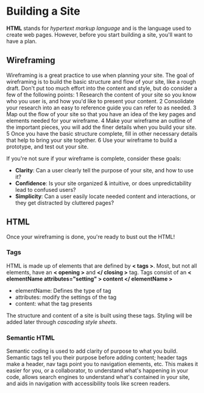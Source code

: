 # Building a Site
**HTML** stands for *hypertext markup language* and is the language used to create web pages. However, before you start building a site, you'll want to have a plan.

## Wireframing
Wireframing is a great practice to use when planning your site. The goal of wireframing is to build the basic structure and flow of your site, like a rough draft. Don't put too much effort into the content and style, but do consider a few of the following points:
1 Research the content of your site so you know who you user is, and how you'd like to present your content.
2 Consolidate your research into an easy to reference guide you can refer to as needed.
3 Map out the flow of your site so that you have an idea of the key pages and elements needed for your wireframe.
4 Make your wireframe an outline of the important pieces, you will add the finer details when you build your site.
5 Once you have the basic structure complete, fill in other necessary details that help to bring your site together.
6 Use your wireframe to build a prototype, and test out your site.

If you're not sure if your wireframe is complete, consider these goals:
- **Clarity**: Can a user clearly tell the purpose of your site, and how to use it?
- **Confidence**: Is your site organized & intuitive, or does unpredictability lead to confused users?
- **Simplicity**: Can a user easily locate needed content and interactions, or they get distracted by cluttered pages?

## HTML
Once your wireframing is done, you're ready to bust out the HTML!

### Tags
HTML is made up of elements that are defined by **< tags >**. Most, but not all elements, have an **< opening >** and **</ closing >** tag.
Tags consist of an **< elementName attributes="setting" > content </ elementName >**
- elementName: Defines the type of tag
- attributes: modify the settings of the tag
- content: what the tag presents

The structure and content of a site is built using these tags. Styling will be added later through *cascading style sheets*.

### Semantic HTML
Semantic coding is used to add clarity of purpose to what you build. Semantic tags tell you their purpose before adding content; header tags make a header, nav tags point you to navigation elements, etc.
This makes it easier for you, or a collaborator, to understand what's happening in your code, allows search engines to understand what's contained in your site, and aids in navigation with accessibility tools like screen readers.
